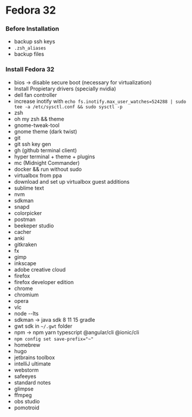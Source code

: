 # Fedora 32

### Before Installation
* backup ssh keys  
* `.zsh_aliases`
* backup files

### Install Fedora 32  
* bios -> disable secure boot (necessary for virtualization)  
* Install Propietary drivers (specially nvidia)
* dell fan controller  
* increase inotify with
`echo fs.inotify.max_user_watches=524288 | sudo tee -a /etc/sysctl.conf && sudo sysctl -p`  
* zsh  
* oh my zsh && theme  
* gnome-tweak-tool  
* gnome theme (dark twist)  
* git  
* git ssh key gen  
* gh (github terminal client)
* hyper terminal + theme + plugins  
* mc (Midnight Commander)  
* docker && run without sudo  
* virtualbox from ppa  
* download and set up virtualbox guest additions  
* sublime text  
* nvm  
* sdkman  
* snapd
* colorpicker  
* postman  
* beekeper studio
* cacher
* anki  
* gitkraken  
* fx  
* gimp  
* inkscape  
* adobe creative cloud  
* firefox  
* firefox developer edition  
* chrome  
* chromium  
* opera  
* vlc  
* node --lts  
* sdkman -> java sdk 8 11 15 gradle  
* gwt sdk in `~/.gwt` folder  
* npm -> npm yarn typescript @angular/cli @ionic/cli  
* `npm config set save-prefix="~"`
* homebrew
* hugo
* jetbrains toolbox  
* intelliJ ultimate  
* webstorm  
* safeeyes  
* standard notes  
* glimpse  
* ffmpeg
* obs studio  
* pomotroid

